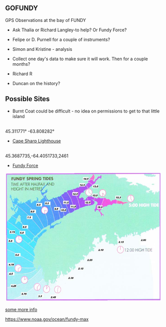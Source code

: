 ## GOFUNDY 

GPS Observations at the bay of FUNDY


- Ask Thalia or Richard Langley-to help? Or Fundy Force? 

- Felipe or D. Purnell for a couple of instruments?

- Simon and Kristine - analysis 

- Collect one day's data to make sure it will work. Then for a couple months?

- Richard R

- Duncan on the history?


## Possible Sites

- Burnt Coat could be difficult - no idea on permissions to get to that little island
<BR>
45.311771° -63.808282°

- [Cape Sharp Lighthouse](https://www.nslps.com/about-ns-lighthouses/lighthouse-lists?c=cape-sharp-lighthouse)
<BR>
45.3687735,-64.4051733,2461

- [Fundy Force](https://fundyforce.ca/about-us)

<img src=../_static/Tides-fundy.jpg>

[some more info](https://fundydiscovery.ca/tides-tidal-bores/)

https://www.noaa.gov/ocean/fundy-max
